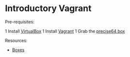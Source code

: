 # Introductory Vagrant

Pre-requisites:

 1 Install [VirtualBox](https://www.virtualbox.org/wiki/Downloads)
 1 Install [Vagrant](http://downloads.vagrantup.com/tags/v1.2.7)
 1 Grab the [precise64 box](http://files.vagrantup.com/precise64.box)
 
Resources:

 - [Boxes](http://www.vagrantbox.es/)